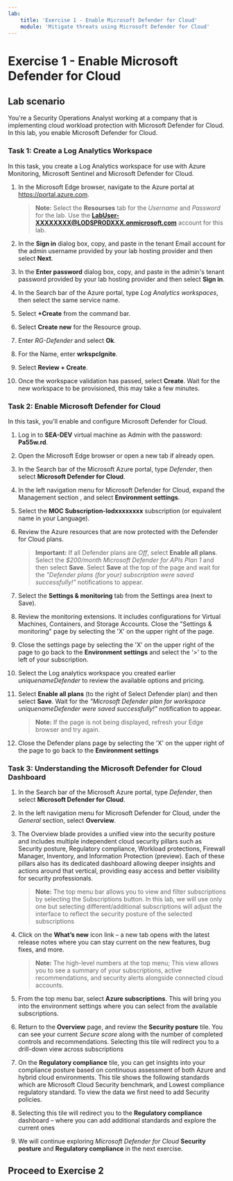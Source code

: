 ```yaml
---
lab:
    title: 'Exercise 1 - Enable Microsoft Defender for Cloud'
    module: 'Mitigate threats using Microsoft Defender for Cloud'
---
```


# Exercise 1 - Enable Microsoft Defender for Cloud

## Lab scenario

You're a Security Operations Analyst working at a company that is implementing cloud workload protection with Microsoft Defender for Cloud. In this lab, you enable Microsoft Defender for Cloud.

### Task 1: Create a Log Analytics Workspace

In this task, you create a Log Analytics workspace for use with Azure Monitoring, Microsoft Sentinel and Microsoft Defender for Cloud.

1. In the Microsoft Edge browser, navigate to the Azure portal at <https://portal.azure.com>.

    >**Note:** Select the **Resourses** tab for the *Username* and *Password* for the lab. Use the **<LabUser-XXXXXXXX@LODSPRODXXX.onmicrosoft.com>** account for this lab.

1. In the **Sign in** dialog box, copy, and paste in the tenant Email account for the admin username provided by your lab hosting provider and then select **Next**.

1. In the **Enter password** dialog box, copy, and paste in the admin's tenant password provided by your lab hosting provider and then select **Sign in**.

1. In the Search bar of the Azure portal, type *Log Analytics workspaces*, then select the same service name.

1. Select **+Create** from the command bar.

1. Select **Create new** for the Resource group.

1. Enter *RG-Defender* and select **Ok**.

1. For the Name, enter **wrkspcIgnite**.

1. Select **Review + Create**.

1. Once the workspace validation has passed, select **Create**. Wait for the new workspace to be provisioned, this may take a few minutes.

### Task 2: Enable Microsoft Defender for Cloud

In this task, you'll enable and configure Microsoft Defender for Cloud.

1. Log in to **SEA-DEV** virtual machine as Admin with the password: **Pa55w.rd**.  

1. Open the Microsoft Edge browser or open a new tab if already open.

1. In the Search bar of the Microsoft Azure portal, type *Defender*, then select **Microsoft Defender for Cloud**.

1. In the left navigation menu for Microsoft Defender for Cloud, expand the Management section , and select **Environment settings**.

1. Select the **MOC Subscription-lodxxxxxxxx** subscription (or equivalent name in your Language).

1. Review the Azure resources that are now protected with the Defender for Cloud plans.

    >**Important:** If all Defender plans are *Off*, select **Enable all plans**. Select the *$200/month Microsoft Defender for APIs Plan 1* and then select **Save**. Select **Save** at the top of the page and wait for the *"Defender plans (for your) subscription were saved successfully!"* notifications to appear.

1. Select the **Settings & monitoring** tab from the Settings area (next to Save).

1. Review the monitoring extensions. It includes configurations for Virtual Machines, Containers, and Storage Accounts. Close the "Settings & monitoring" page by selecting the 'X' on the upper right of the page.

1. Close the settings page by selecting the 'X' on the upper right of the page to go back to the **Environment settings** and select the '>' to the left of your subscription.

1. Select the Log analytics workspace you created earlier *uniquenameDefender* to review the available options and pricing.

1. Select **Enable all plans** (to the right of Select Defender plan) and then select **Save**. Wait for the *"Microsoft Defender plan for workspace uniquenameDefender were saved successfully!"* notification to appear.

    >**Note:** If the page is not being displayed, refresh your Edge browser and try again.

1. Close the Defender plans page by selecting the 'X' on the upper right of the page to go back to the **Environment settings**

### Task 3: Understanding the Microsoft Defender for Cloud Dashboard

1. In the Search bar of the Microsoft Azure portal, type *Defender*, then select **Microsoft Defender for Cloud**.

1. In the left navigation menu for Microsoft Defender for Cloud, under the *General* section, select **Overview**.

1. The Overview blade provides a unified view into the security posture and includes multiple independent cloud security pillars such as Security posture, Regulatory compliance, Workload protections, Firewall Manager, Inventory, and Information Protection (preview). Each of these pillars also has its dedicated dashboard allowing deeper insights and actions around that vertical, providing easy access and better visibility for security professionals.

    >**Note:** The top menu bar allows you to view and filter subscriptions by selecting the Subscriptions button. In this lab, we will use only one but selecting different/additional subscriptions will adjust the interface to reflect the security posture of the selected subscriptions

1. Click on the **What’s new** icon link – a new tab opens with the latest release notes where you can stay current on the new features, bug fixes, and more.

    >**Note:** The high-level numbers at the top menu; This view allows you to see a summary of your subscriptions, active recommendations, and security alerts alongside connected cloud accounts.

1. From the top menu bar, select **Azure subscriptions**. This will bring you into the environment settings where you can select from the available subscriptions.

1. Return to the **Overview** page, and review the **Security posture** tile. You can see your current *Secure score* along with the number of completed controls and recommendations. Selecting this tile will redirect you to a drill-down view across subscriptions

1. On the **Regulatory compliance** tile, you can get insights into your compliance posture based on continuous assessment of both Azure and hybrid cloud environments. This tile shows the following standards which are Microsoft Cloud Security benchmark, and Lowest compliance regulatory standard. To view the data we first need to add Security policies.

1. Selecting this tile will redirect you to the **Regulatory compliance** dashboard – where you can add additional standards and explore the current ones

1. We will continue exploring *Microsoft Defender for Cloud* **Security posture** and **Regulatory compliance** in the next exercise.

## Proceed to Exercise 2
